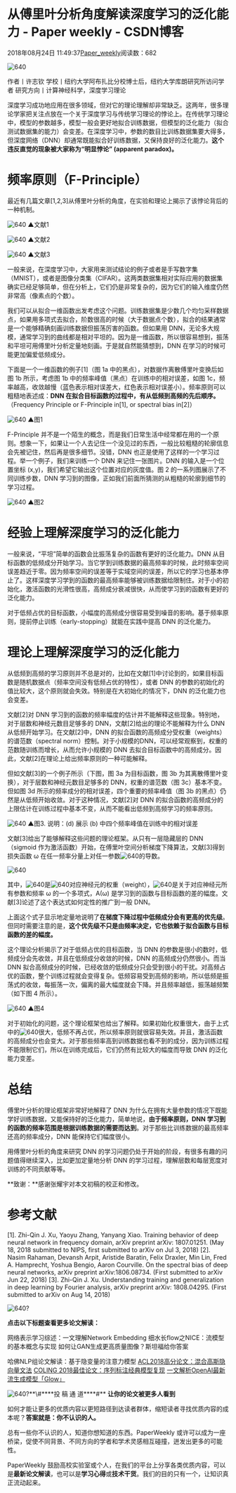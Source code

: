 
# 从傅里叶分析角度解读深度学习的泛化能力 - Paper weekly - CSDN博客


2018年08月24日 11:49:37[Paper_weekly](https://me.csdn.net/c9Yv2cf9I06K2A9E)阅读数：682


![640](https://ss.csdn.net/p?https://mmbiz.qpic.cn/mmbiz_gif/VBcD02jFhgm9RFr5icmiaj0bibJxUeIGdAFHNM4G6PJEiccw293RuVnOiadQ4zcdibdJa5FFfn0ZMgpbKib4AAKD8dm2w/640)

作者丨许志钦
学校丨纽约大学阿布扎比分校博士后，纽约大学库朗研究所访问学者
研究方向丨计算神经科学，深度学习理论

深度学习成功地应用在很多领域，但对它的理论理解却非常缺乏。这两年，很多理论学家把关注点放在一个关于深度学习与传统学习理论的悖论上。在传统学习理论中，模型的参数越多，模型一般会更好地拟合训练数据，但模型的泛化能力（拟合测试数据集的能力）会变差。在深度学习中，参数的数目比训练数据集要大得多，但深度网络（DNN）却通常既能拟合好训练数据，又保持良好的泛化能力。**这个违反直觉的现象被大家称为“明显悖论” (apparent paradox)。**

# 频率原则（F-Principle）

最近有几篇文章[1,2,3]从傅里叶分析的角度，在实验和理论上揭示了该悖论背后的一种机制。

![640](https://ss.csdn.net/p?https://mmbiz.qpic.cn/mmbiz_png/VBcD02jFhglHyE31vQGSRDPfdIIPBWGfNSdxMWg4CgDdRWeFI0uXyN8VM3FmMyE1ibWWVwcvbs82erV6J2ibeP1A/640)
▲文献1

![640](https://ss.csdn.net/p?https://mmbiz.qpic.cn/mmbiz_png/VBcD02jFhglHyE31vQGSRDPfdIIPBWGf3og5cJTDfDYKDypSH8Bicibt1ZzFQRIIjRXWeiaZNPsMbGBajFf8qhRNg/640)
▲文献2

![640](https://ss.csdn.net/p?https://mmbiz.qpic.cn/mmbiz_png/VBcD02jFhglHyE31vQGSRDPfdIIPBWGfkGgZya3VQibLhDfvw3goK0RdGHkNoyTImpLibnLGxpSxExOG91fck3Mg/640)
▲文献3

一般来说，在深度学习中，大家用来测试结论的例子或者是手写数字集（MNIST），或者是图像分类集（CIFAR）。这两类数据集相对实际应用的数据集确实已经足够简单，但在分析上，它们仍是非常复杂的，因为它们的输入维度仍然非常高（像素点的个数）。

我们可以从拟合一维函数出发考虑这个问题。训练数据集是少数几个均匀采样数据点，如果用多项式去拟合，阶数很高的时候（大于数据点个数），拟合的结果通常是一个能够精确刻画训练数据但振荡厉害的函数。但如果用 DNN，无论多大规模，通常学习到的曲线都是相对平坦的。因为是一维函数，所以很容易想到，振荡和平坦可用傅里叶分析定量地刻画。于是就自然能猜想到，DNN 在学习的时候可能更加偏爱低频成分。

下面是一个一维函数的例子[1]（图 1a 中的黑点），对数据作离散傅里叶变换后如图 1b 所示，考虑图 1b 中的频率峰值（黑点）在训练中的相对误差，如图 1c，频率越高，收敛越慢（蓝色表示相对误差大，红色表示相对误差小）。频率原则可以粗糙地表述成：**DNN 在拟合目标函数的过程中，有从低频到高频的先后顺序。**（Frequency Principle or F-Principle in[1], or spectral bias in[2]）

![640](https://ss.csdn.net/p?https://mmbiz.qpic.cn/mmbiz_png/VBcD02jFhglphI4TB3TGnaxCO34Fy0VFUwgVVRicTiaogUMs7EAyqaL7LrBcBeo6MYYdfP7FckVNXnRR2iaCkkOWg/640)
▲图1

F-Principle 并不是一个陌生的概念，而是我们日常生活中经常都在用的一个原则。想象一下，如果让一个人去记住一个没见过的东西，一般比较粗糙的轮廓信息会先被记住，然后再是很多细节。没错，DNN 也正是使用了这样的一个学习过程。举一个例子，我们来训练一个 DNN 来记住一张图片。DNN 的输入是一个位置坐标 (x,y)，我们希望它输出这个位置对应的灰度值。图 2 的一系列图展示了不同训练步数，DNN 学习到的图像，正如我们前面所猜测的从粗糙的轮廓到细节的学习过程。

![640](https://ss.csdn.net/p?https://mmbiz.qpic.cn/mmbiz_png/VBcD02jFhglphI4TB3TGnaxCO34Fy0VFZiaN9WpgREt7PjYeAplaZIeZ6vet9bb32LXKibiaibyHic4hPQ5jm4pDu4Q/640)
▲图2

# 经验上理解深度学习的泛化能力

一般来说，“平坦”简单的函数会比振荡复杂的函数有更好的泛化能力。DNN 从目标函数的低频成分开始学习。当它学到训练数据的最高频率的时候，此时频率空间误差趋近于零。因为频率空间的误差等于实域空间的误差，所以它的学习也基本停止了。这样深度学习学到的函数的最高频率能够被训练数据给限制住。对于小的初始化，激活函数的光滑性很高，高频成分衰减很快，从而使学习到的函数有更好的泛化能力。

对于低频占优的目标函数，小幅度的高频成分很容易受到噪音的影响。基于频率原则，提前停止训练（early-stopping）就能在实践中提高 DNN 的泛化能力。

# 理论上理解深度学习的泛化能力

从低频到高频的学习原则并不总是对的，比如在文献[1]中讨论到的，如果目标函数是随机数据点（频率空间没有低频占优的特性），或者 DNN 的参数的初始化的值比较大，这个原则就会失效。特别是在大初始化的情况下，DNN 的泛化能力也会变差。

文献[2]对 DNN 学习到的函数的频率幅度的估计并不能解释这些现象。特别地，对于层数和神经元数目足够多的 DNN，文献[2]给出的理论不能解释为什么 DNN 从低频开始学习。在文献[2]中，DNN 的拟合函数的高频成分受权重（weights）的谱范数（spectral norm）控制。对于小规模的DNN，可以经常观察到，权重的范数随训练而增长，从而允许小规模的 DNN 去拟合目标函数中的高频成分。因此，文献[2]在理论上给出频率原则的一种可能解释。

但如文献[3]的一个例子所示（下图，图 3a 为目标函数，图 3b 为其离散傅里叶变换），对于层数和神经元数目足够多的 DNN，权重的谱范数（图 3c）基本不变。但如图 3d 所示的频率成分的相对误差，四个重要的频率峰值（图 3b 的黑点）仍然是从低频开始收敛。对于这种情况，文献[2]对 DNN 的拟合函数的高频成分的上限估计在训练过程中基本不变，从而不能看出低频到高频学习的频率原则。

![640](https://ss.csdn.net/p?https://mmbiz.qpic.cn/mmbiz_png/VBcD02jFhglphI4TB3TGnaxCO34Fy0VFh3mnHicJc5qwniar2cXdsvyyQjEWZm1qO8UdYViagUamkiafiaYztxutrOA/640)
▲图3. 说明：(d) 展示 (b) 中四个频率峰值在训练中的相对误差

文献[3]给出了能够解释这些问题的理论框架。从只有一层隐藏层的 DNN（sigmoid 作为激活函数）开始，在傅里叶空间分析梯度下降算法，文献[3]得到损失函数 ω 在任一频率分量上对任一参数![640](https://ss.csdn.net/p?https://mmbiz.qpic.cn/mmbiz_png/VBcD02jFhglphI4TB3TGnaxCO34Fy0VFatDGK4q8ly3LoDC8dicp8zJRrB6PEfKC4U81HZzZS32epl72ibdoyWJg/640)的导数。

![640](https://ss.csdn.net/p?https://mmbiz.qpic.cn/mmbiz_png/VBcD02jFhglphI4TB3TGnaxCO34Fy0VFibgVXnbOGjStoaYag6Hnehiba8ndxkf8lOmvhxGhVcYPGtmj7zYrIMew/640)

其中，![640](https://ss.csdn.net/p?https://mmbiz.qpic.cn/mmbiz_png/VBcD02jFhglphI4TB3TGnaxCO34Fy0VFXdUqzRHZd27m4tCjbtCJosHRetMjwps0lPjfM97bEly1a52ibvUGpIg/640)是![640](https://ss.csdn.net/p?https://mmbiz.qpic.cn/mmbiz_png/VBcD02jFhglphI4TB3TGnaxCO34Fy0VFatDGK4q8ly3LoDC8dicp8zJRrB6PEfKC4U81HZzZS32epl72ibdoyWJg/640)对应神经元的权重（weight），![640](https://ss.csdn.net/p?https://mmbiz.qpic.cn/mmbiz_png/VBcD02jFhglphI4TB3TGnaxCO34Fy0VFIkEVhRKYk12GP7lo11xGIwVfpC0GicKWc8QrLrf5klFrjhDIQOEhg4w/640)是关于对应神经元所有参数和频率 ω 的一个多项式，A(ω) 是学习到的函数与目标函数的差的幅度。文献[3]论述了这个表达式如何定性的推广到一般 DNN。

上面这个式子显示地定量地说明了**在梯度下降过程中低频成分会有更高的优先级**。但同时需要注意的是，**这个优先级不只是由频率决定，它也依赖于拟合函数与目标函数的差的幅度。**

这个理论分析揭示了对于低频占优的目标函数，当 DNN 的参数是很小的数时，低频成分会先收敛，并且在低频成分收敛的时候，DNN 的高频成分仍然很小。而当 DNN 拟合高频成分的时候，已经收敛的低频成分只会受到很小的干扰。对高频占优的函数，整个训练过程就会变得复杂。低频容易受到高频的影响，所以低频是振荡式的收敛，每振荡一次，偏离的最大幅度就会下降。并且频率越低，振荡越频繁（如下图 4 所示）。

![640](https://ss.csdn.net/p?https://mmbiz.qpic.cn/mmbiz_png/VBcD02jFhglphI4TB3TGnaxCO34Fy0VFmeXPR2QticVRqCzHkYp37lmsV4T0Zoia4dSpfxbfzDjdMOiccjUvDcrsw/640)
▲图4

对于初始化的问题，这个理论框架也给出了解释。如果初始化权重很大，由于上式中的![640](https://ss.csdn.net/p?https://mmbiz.qpic.cn/mmbiz_png/VBcD02jFhglphI4TB3TGnaxCO34Fy0VFXdUqzRHZd27m4tCjbtCJosHRetMjwps0lPjfM97bEly1a52ibvUGpIg/640)很大，低频不再占优，所以频率原则就很容易失效。并且，激活函数的高频成分也会变大。对于那些频率高到训练数据也看不到的成分，因为训练过程不能限制它们，所以在训练完成后，它们仍然有比较大的幅度而导致 DNN 的泛化能力变差。

# 总结

傅里叶分析的理论框架非常好地解释了 DNN 为什么在拥有大量参数的情况下既能学好训练数据，又能保持好的泛化能力，简单地说，**由于频率原则，DNN 学习到的函数的频率范围是根据训练数据的需要而达到**。对于那些比训练数据的最高频率还高的频率成分，DNN 能保持它们幅度很小。

用傅里叶分析的角度来研究 DNN 的学习问题仍处于开始的阶段，有很多有趣的问题值得继续深入，比如更加定量地分析 DNN 的学习过程，理解层数和每层宽度对训练的不同贡献等等。

**致谢：**感谢张耀宇对本文初稿的校正和修改。

# 参考文献

[1]. Zhi-Qin J. Xu, Yaoyu Zhang, Yanyang Xiao. Training behavior of deep neural network in frequency domain, arXiv preprint arXiv: 1807.01251. (May 18, 2018 submitted to NIPS, first submitted to arXiv on Jul 3, 2018)
[2]. Nasim Rahaman, Devansh Arpit, Aristide Baratin, Felix Draxler, Min Lin, Fred A. Hamprecht, Yoshua Bengio, Aaron Courville. On the spectral bias of deep neural networks, arXiv preprint arXiv:1806.08734. (First submitted to arXiv Jun 22, 2018)
[3]. Zhi-Qin J. Xu. Understanding training and generalization in deep learning by Fourier analysis, arXiv preprint arXiv: 1808.04295. (First submitted to arXiv on Aug 14, 2018)

![640?](https://ss.csdn.net/p?https://mmbiz.qpic.cn/mmbiz_png/VBcD02jFhgmPEF4lW0pL5weJia5y4xhJbog2pIZZ3ZCgVUDynvus6rCzNKGAAAI6R8jaXTpYPISCMicpFegVdG0g/640?)


**点击以下标题查看更多论文解读：**

网络表示学习综述：一文理解Network Embedding
细水长flow之NICE：流模型的基本概念与实现
如何让GAN生成更高质量图像？斯坦福给你答案

哈佛NLP组论文解读：基于隐变量的注意力模型
[ACL2018高分论文：混合高斯隐向量文法](http://mp.weixin.qq.com/s?__biz=MzIwMTc4ODE0Mw==&mid=2247490152&idx=1&sn=ee9c70c701d5ba74423318865ecdb44f&chksm=96e9c5e8a19e4cfeddb4d92d86415c54f511427f8851c5f22b596c68128b85512bf7a62cf729&scene=21#wechat_redirect)
[COLING 2018最佳论文：序列标注经典模型复现](http://mp.weixin.qq.com/s?__biz=MzIwMTc4ODE0Mw==&mid=2247490099&idx=1&sn=2d2497999186b979dd557fe3133b7606&chksm=96e9c5b3a19e4ca550a7ae55705af84e941b1aba14cb21f3f2ffc366df837d387575f8529cf2&scene=21#wechat_redirect)
[一文解析OpenAI最新流生成模型「Glow」](http://mp.weixin.qq.com/s?__biz=MzIwMTc4ODE0Mw==&mid=2247490358&idx=1&sn=b4b5d6014bdd365456d500537ba5bcad&chksm=96e9c4b6a19e4da08710a55935dc2e15b00838d5395fdf2a424c50dedff9af7fa11441741b9d&scene=21#wechat_redirect)



![640?](https://ss.csdn.net/p?https://mmbiz.qpic.cn/mmbiz_gif/xuKyIMVqtF2cO2WSmiccOqL8YlIwp5Xv2cqdDp6ANbUt8yibCc1cgQQrPHLKhf73icQGHves57M2XMZLJxIhF0e7g/640?)**\#****投 稿 通 道****\#**
**让你的论文被更多人看到**

如何才能让更多的优质内容以更短路径到达读者群体，缩短读者寻找优质内容的成本呢？**答案就是：你不认识的人。**

总有一些你不认识的人，知道你想知道的东西。PaperWeekly 或许可以成为一座桥梁，促使不同背景、不同方向的学者和学术灵感相互碰撞，迸发出更多的可能性。

PaperWeekly 鼓励高校实验室或个人，在我们的平台上分享各类优质内容，可以是**最新论文解读**，也可以是**学习心得**或**技术干货**。我们的目的只有一个，让知识真正流动起来。


